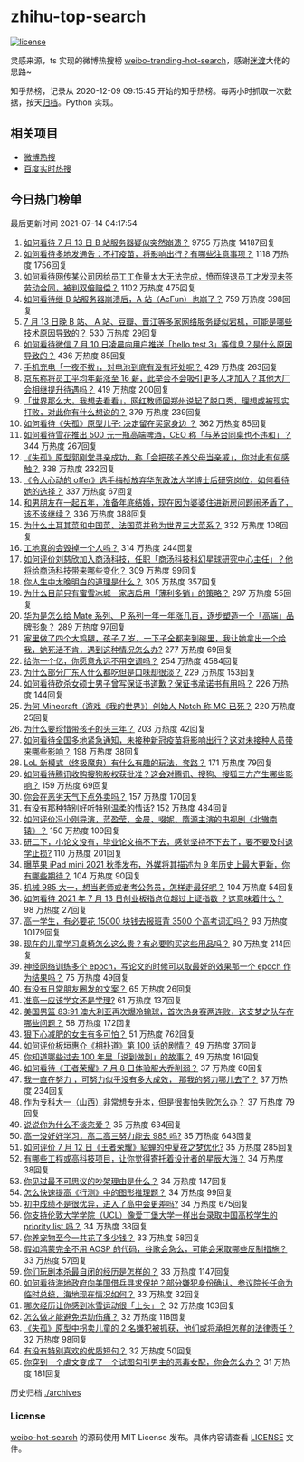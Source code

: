# zhihu-top-search

[![license](https://img.shields.io/github/license/Arrackisarookie/zhihu-top-search)](https://github.com/Arrackisarookie/zhihu-top-search/blob/master/LICENSE)

灵感来源，ts 实现的微博热搜榜 [weibo-trending-hot-search](https://github.com/justjavac/weibo-trending-hot-search)，感谢[迷渡](https://github.com/justjavac)大佬的思路~

知乎热榜，记录从 2020-12-09 09:15:45 开始的知乎热榜。每两小时抓取一次数据，按天[归档](./archives)。Python 实现。

## 相关项目
+ [微博热搜](https://github.com/Arrackisarookie/weibo-hot-search)
+ [百度实时热搜](https://github.com/Arrackisarookie/baidu-hot-search)

## 今日热门榜单

<!-- Rank Begin -->

最后更新时间 2021-07-14 04:17:54

1. [如何看待 7 月 13 日 B 站服务器疑似突然崩溃？](https://www.zhihu.com/question/472065470) 9755 万热度 14187回复
1. [如何看待多地发通告：不打疫苗，将影响出行？有哪些注意事项？](https://www.zhihu.com/question/471850340) 1118 万热度 1756回复
1. [如何看待网传某公司因给员工工作量太大无法完成，愤而辞退员工才发现未签劳动合同，被判双倍赔偿？](https://www.zhihu.com/question/471393165) 1102 万热度 475回复
1. [如何看待继 B 站服务器崩溃后，A 站（AcFun）也崩了？](https://www.zhihu.com/question/472070187) 759 万热度 398回复
1. [7 月 13 日晚 B 站、 A 站、豆瓣、晋江等多家网络服务疑似宕机，可能是哪些技术原因导致的？](https://www.zhihu.com/question/472077734) 530 万热度 29回复
1. [如何看待微信 7 月 10 日凌晨向用户推送「hello test 3」等信息？是什么原因导致的？](https://www.zhihu.com/question/471261908) 436 万热度 85回复
1. [手机充电「一夜不拔」，对电池到底有没有坏处呢？](https://www.zhihu.com/question/351666337) 429 万热度 263回复
1. [京东称将员工平均年薪涨至 16 薪，此举会不会吸引更多人才加入？其他大厂会相继提升待遇吗？](https://www.zhihu.com/question/471944087) 419 万热度 200回复
1. [「世界那么大，我想去看看」，网红教师回郑州说起了脱口秀，理想或被现实打败，对此你有什么想说的？](https://www.zhihu.com/question/471940315) 379 万热度 239回复
1. [如何看待《失孤》原型儿子: 决定留在买家身边 ？](https://www.zhihu.com/question/472060531) 362 万热度 85回复
1. [如何看待雪花推出 500 元一瓶高端啤酒，CEO 称「与茅台同桌也不违和」？](https://www.zhihu.com/question/471534255) 344 万热度 267回复
1. [《失孤》原型郭刚堂寻亲成功，称「会把孩子养父母当亲戚」，你对此有何感触？](https://www.zhihu.com/question/471922843) 338 万热度 232回复
1. [《令人心动的 offer》选手梅桢放弃华东政法大学博士后研究岗位，如何看待她的选择？](https://www.zhihu.com/question/472019269) 337 万热度 67回复
1. [和男朋友在一起五年，准备年底结婚，现在因为婆婆住进新房问题闹矛盾了，该不该继续？](https://www.zhihu.com/question/471774099) 336 万热度 388回复
1. [为什么土耳其菜和中国菜、法国菜并称为世界三大菜系？](https://www.zhihu.com/question/68355022) 332 万热度 108回复
1. [工地真的会毁掉一个人吗？](https://www.zhihu.com/question/465728893) 314 万热度 244回复
1. [如何评价刘慈欣加入商汤科技，任职「商汤科技科幻星球研究中心主任」？他将给商汤科技带来哪些变化？](https://www.zhihu.com/question/471187044) 309 万热度 99回复
1. [你人生中太晚明白的道理是什么？](https://www.zhihu.com/question/470076571) 305 万热度 357回复
1. [为什么目前只有蜜雪冰城一家店启用「薄利多销」的策略？](https://www.zhihu.com/question/469087818) 297 万热度 55回复
1. [华为是怎么给 Mate 系列、 P 系列一年一年涨几百，逐步塑造一个「高端」品牌形象？](https://www.zhihu.com/question/471518191) 289 万热度 97回复
1. [家里做了四个大鸡腿，孩子 7 岁，一下子全都夹到碗里，我让她拿出一个给我，她死活不肯，遇到这种情况怎么办?](https://www.zhihu.com/question/471273205) 277 万热度 69回复
1. [给你一个亿，你愿意永远不用空调吗？](https://www.zhihu.com/question/461752259) 254 万热度 4584回复
1. [为什么部分广东人什么都吃但是口味却很淡？](https://www.zhihu.com/question/284807709) 229 万热度 153回复
1. [如何看待砍杀女硕士男子曾写保证书道歉？保证书承诺书有用吗？](https://www.zhihu.com/question/471906305) 226 万热度 144回复
1. [为何 Minecraft（游戏《我的世界》）创始人 Notch 称 MC 已死？](https://www.zhihu.com/question/469924960) 220 万热度 25回复
1. [为什么要珍惜带孩子的头三年？](https://www.zhihu.com/question/470839638) 203 万热度 42回复
1. [如何看待全国多地紧急通知，未接种新冠疫苗将影响出行？这对未接种人员带来哪些影响？](https://www.zhihu.com/question/471934454) 198 万热度 38回复
1. [LoL 新模式（终极魔典）有什么有趣的玩法，套路？](https://www.zhihu.com/question/465219044) 171 万热度 79回复
1. [如何看待腾讯收购搜狗股权获批准？这会对腾讯、搜狗、搜狐三方产生哪些影响？](https://www.zhihu.com/question/471926838) 159 万热度 69回复
1. [你会在恶劣天气下点外卖吗？](https://www.zhihu.com/question/471981491) 157 万热度 170回复
1. [有没有那种特别好听特别温柔的情话?](https://www.zhihu.com/question/418404539) 152 万热度 484回复
1. [如何评价冯小刚导演，蓝盈莹、金晨、啜妮、隋源主演的电视剧《北辙南辕》？](https://www.zhihu.com/question/452590245) 150 万热度 109回复
1. [研二下，小论文没有，毕业论文搞不下去，感觉坚持不下去了，要不要及时退学止损 ​?](https://www.zhihu.com/question/460435928) 110 万热度 201回复
1. [曝苹果 iPad mini 2021 秋季发布，外媒将其描述为 9 年历史上最大更新，你有哪些期待？](https://www.zhihu.com/question/471704575) 104 万热度 90回复
1. [机械 985 大一，想当老师或者考公务员，怎样走最好呢？](https://www.zhihu.com/question/471902877) 104 万热度 54回复
1. [如何看待 2021 年 7 月 13 日创业板指点位超过上证指数 ？这意味着什么？](https://www.zhihu.com/question/471919924) 98 万热度 27回复
1. [高一学生，有必要花 15000 块钱去报班背 3500 个高考词汇吗？](https://www.zhihu.com/question/460422473) 93 万热度 10179回复
1. [现在的儿童学习桌椅怎么这么贵？有必要购买这些用品吗？](https://www.zhihu.com/question/41871182) 80 万热度 214回复
1. [神经网络训练多个 epoch，写论文的时候可以取最好的效果那一个 epoch 作为结果吗？](https://www.zhihu.com/question/408153243) 75 万热度 49回复
1. [有没有日常朋友圈发的文案？](https://www.zhihu.com/question/465689192) 65 万热度 26回复
1. [准高一应该学文还是学理?](https://www.zhihu.com/question/471457674) 61 万热度 137回复
1. [美国男篮 83:91 澳大利亚再次爆冷输球，首次热身赛两连败，这支梦之队存在哪些问题？](https://www.zhihu.com/question/471922833) 58 万热度 172回复
1. [狠下心减肥的女生有多可怕？](https://www.zhihu.com/question/431969166) 51 万热度 762回复
1. [如何评价板垣惠介《相扑道》第 100 话的剧情？](https://www.zhihu.com/question/471899207) 49 万热度 37回复
1. [你知道哪些过去 100 年里「说到做到」的故事？](https://www.zhihu.com/question/464242642) 49 万热度 161回复
1. [如何看待《王者荣耀》7 月 8 日体验服大乔削弱？](https://www.zhihu.com/question/471120308) 37 万热度 60回复
1. [我一直在努力 ，可努力似乎没有多大成效， 那我的努力哪儿去了？](https://www.zhihu.com/question/467621421) 37 万热度 234回复
1. [作为专科大一（山西）非常想专升本，但是很害怕失败怎么办？](https://www.zhihu.com/question/460999001) 37 万热度 79回复
1. [说说你为什么不谈恋爱？](https://www.zhihu.com/question/466272739) 35 万热度 634回复
1. [高一没好好学习，高二高三努力能去 985 吗?](https://www.zhihu.com/question/468853440) 35 万热度 643回复
1. [如何评价 7 月 12 日《王者荣耀》貂蝉的仲夏夜之梦优化?](https://www.zhihu.com/question/471848119) 35 万热度 285回复
1. [有哪些工程或高科技项目，让你觉得寄托着设计者的星辰大海？](https://www.zhihu.com/question/471817840) 34 万热度 38回复
1. [你见过最不可思议的吵架理由是什么？](https://www.zhihu.com/question/470916875) 34 万热度 147回复
1. [怎么快速提高《行测》中的图形推理题？](https://www.zhihu.com/question/300875689) 34 万热度 99回复
1. [初中成绩不是很优异，进入了高中会更差吗?](https://www.zhihu.com/question/471525157) 34 万热度 675回复
1. [你支持伦敦大学学院（UCL）像爱丁堡大学一样出台录取中国高校学生的 priority list 吗？](https://www.zhihu.com/question/471487034) 34 万热度 38回复
1. [你养宠物至今一共花了多少钱？](https://www.zhihu.com/question/470439830) 33 万热度 58回复
1. [假如鸿蒙完全不用 AOSP 的代码，谷歌会急么，可能会采取哪些反制措施？](https://www.zhihu.com/question/467808368) 33 万热度 57回复
1. [你们玩剧本杀最自闭的经历是怎样的？](https://www.zhihu.com/question/370419755) 33 万热度 1147回复
1. [如何看待海地政府向美国借兵寻求保护？部分嫌犯身份确认、参议院长任命为临时总统，海地现在情况如何？](https://www.zhihu.com/question/471315886) 33 万热度 32回复
1. [哪次经历让你感到冰雪运动很「上头」？](https://www.zhihu.com/question/471822449) 32 万热度 103回复
1. [怎么做才能避免运动伤痛？](https://www.zhihu.com/question/459865935) 32 万热度 118回复
1. [《失孤》原型中拐卖儿童的 2 名嫌犯被抓获，他们或将承担怎样的法律责任？](https://www.zhihu.com/question/471929506) 32 万热度 98回复
1. [有没有特别喜欢的优质短句？](https://www.zhihu.com/question/468449253) 32 万热度 50回复
1. [你穿到一个虐文变成了一个试图勾引男主的恶毒女配，你会怎么办？](https://www.zhihu.com/question/413029409) 31 万热度 181回复
<!-- Rank End -->

历史归档 [./archives](./archives)

### License

[weibo-hot-search](https://github.com/Arrackisarookie/zhihu-top-search) 的源码使用 MIT License 发布。具体内容请查看 [LICENSE](./LICENSE) 文件。
